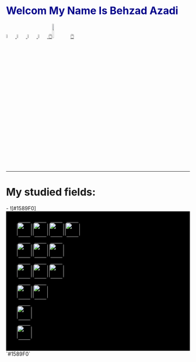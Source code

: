 <h1 style="color:darkblue">Welcom My Name Is Behzad Azadi</h1>
<div>
        <div class="row">
            <a href='mailto:behzad.azadi2693@gmail.com'> <img style='width:5%; height:5%' src="https://github.com/behzad-azadi2693/django_personal_portfolio/blob/main/assets/img/email.png"> </a>
            <a href='https://github.com/behzad-azadi2693/'> <img style='width:5%; height:5%' src="https://github.com/behzad-azadi2693/django_personal_portfolio/blob/main/assets/img/github.png"> </a>
            <a href='https://wa.me/+989032627632'> <img style='width:5%; height:5%' src="https://github.com/behzad-azadi2693/django_personal_portfolio/blob/main/assets/img/whatsapp.png"> </a>
            <a href='https://telegram.me/behzad_azadi2693'> <img style='width:5%; height:5%' src="https://github.com/behzad-azadi2693/django_personal_portfolio/blob/main/assets/img/telegram.png"> </a>
                <a href="https://github.com/behzad-azadi2693/django_personal_portfolio/raw/main/assets/file/behzad_azadi.pdf" download> 🖱️<img style='width:10%; height:10%' src="https://github.com/behzad-azadi2693/django_personal_portfolio/blob/main/assets/new/resume.png">🖱️ </a>
        </div>
</div>
<hr>
<h1>My studied fields:</h1>
- ![#1589F0]
<div style="background-color:rgba(0, 0, 0);padding: 10px;;">
    <div style="margin: 20px;">
        <p></p>
        <img style="height:40px; border-radius: .4em;" src="https://github.com/behzad-azadi2693/django_personal_portfolio/blob/main/assets/new/python.png" >
        <img style="height:40px; border-radius: .4em;" src="https://github.com/behzad-azadi2693/django_personal_portfolio/blob/main/assets/new/django.png" >
        <img style="height:40px; border-radius: .4em;" src="https://github.com/behzad-azadi2693/django_personal_portfolio/blob/main/assets/new/drf.png" >
        <img style="height:40px; border-radius: .4em;" src="https://github.com/behzad-azadi2693/django_personal_portfolio/blob/main/assets/new/fastapi.png" >
        <p></p>
        <img style="height:40px; border-radius: .4em;" src="https://github.com/behzad-azadi2693/django_personal_portfolio/blob/main/assets/new/postgres.png" >
        <img style="height:40px; border-radius: .4em;" src="https://github.com/behzad-azadi2693/django_personal_portfolio/blob/main/assets/new/mongo.png" >
        <img style="height:40px; border-radius: .4em;" src="https://github.com/behzad-azadi2693/django_personal_portfolio/blob/main/assets/new/redis.png" >
        <p></p>
        <img style="height:40px; border-radius: .4em;" src="https://github.com/behzad-azadi2693/django_personal_portfolio/blob/main/assets/new/linux.png" >
        <img style="height:40px; border-radius: .4em;" src="https://github.com/behzad-azadi2693/django_personal_portfolio/blob/main/assets/new/bash.png" >
        <img style="height:40px; border-radius: .4em;" src="https://github.com/behzad-azadi2693/django_personal_portfolio/blob/main/assets/new/docker.png" >
        <p></p>
        <img style="height:40px; border-radius: .4em;" src="https://github.com/behzad-azadi2693/django_personal_portfolio/blob/main/assets/new/devops.png" >
        <img style="height:40px; border-radius: .4em;" src="https://github.com/behzad-azadi2693/django_personal_portfolio/blob/main/assets/new/scrum.png" >
        <p></p>
        <img style="height:40px; border-radius: .4em;" src="https://github.com/behzad-azadi2693/django_personal_portfolio/blob/main/assets/new/git.png" >
        <p></p>
        <img style="height:40px; border-radius: .4em;" src="https://github.com/behzad-azadi2693/django_personal_portfolio/blob/main/assets/new/nginx.png" >
    </div>
</div>
`#1589F0`
